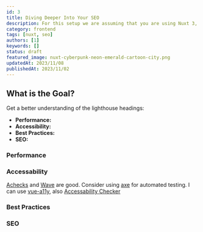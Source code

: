 ```yaml
---
id: 3
title: Diving Deeper Into Your SEO
description: For this setup we are assuming that you are using Nuxt 3, Typescript and supabase-js.
category: frontend
tags: [nuxt, seo]
authors: [1]
keywords: []
status: draft
featured_image: nuxt-cyberpunk-neon-emerald-cartoon-city.png
updatedAt: 2023/11/08
publishedAt: 2023/11/02
---
```


## What is the Goal?

Get a better understanding of the lighthouse headings:

- **Performance:**
- **Accessibility:**
- **Best Practices:**
- **SEO:**

### Performance

### Accessability

[Achecks](https://achecks.org/) and [Wave](https://wave.webaim.org/) are good. Consider using
[axe](https://www.deque.com/axe/) for automated testing. I can use
[vue-a11y](https://github.com/vue-a11y/vue-axe-next), also
[Accessability Checker](https://www.accessibilitychecker.org/)

### Best Practices

### SEO
